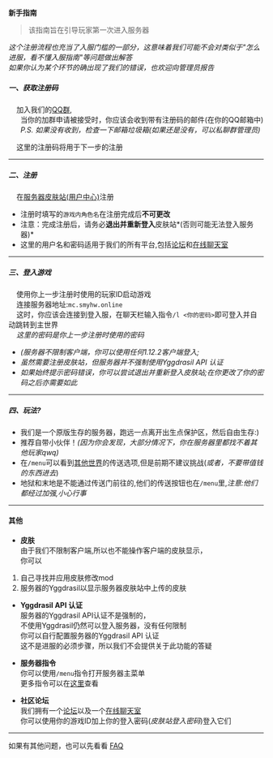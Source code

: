 **新手指南**

> 该指南旨在引导玩家第一次进入服务器

*这个注册流程也充当了入服门槛的一部分，这意味着我们可能不会对类似于"怎么进服，看不懂入服指南"等问题做出解答*  
*如果你认为某个环节的确出现了我们的错误，也欢迎向管理员报告*

##### 一、获取注册码  
&nbsp;&nbsp;&nbsp;&nbsp;加入我们的[QQ群](https://jq.qq.com/?_wv=1027&k=DlCijir0),    
&nbsp;&nbsp;&nbsp;&nbsp;&nbsp;&nbsp;当你的加群申请被接受时，你应该会收到带有注册码的邮件(在你的QQ邮箱中)  
&nbsp;&nbsp;&nbsp;&nbsp;&nbsp;&nbsp;*P.S. 如果没有收到，检查一下邮箱垃圾箱(如果还是没有，可以私聊群管理员)*  
  
&nbsp;&nbsp;&nbsp;&nbsp;这里的注册码将用于下一步的注册  

***  

##### 二、注册  
&nbsp;&nbsp;&nbsp;&nbsp;在[服务器皮肤站(用户中心)](https://mcskin.smyhw.online:8080)注册  
* 注册时填写的`游戏内角色名`在注册完成后**不可更改**  
* 注意：完成注册后，请务必**退出并重新登入**皮肤站*(否则可能无法登入服务器)*  
* 这里的用户名和密码适用于我们的所有平台,包括[论坛](https://bbs.smyhw.online:8080)和[在线聊天室](https://im.smyhw.online:8080)

***  

##### 三、登入游戏  
&nbsp;&nbsp;&nbsp;&nbsp;使用你上一步注册时使用的玩家ID启动游戏  
&nbsp;&nbsp;&nbsp;&nbsp;连接服务器地址:`mc.smyhw.online`  
&nbsp;&nbsp;&nbsp;&nbsp;这时，你应该会连接到登入服，在聊天栏输入指令`/l <你的密码>`即可登入并自动跳转到主世界  
&nbsp;&nbsp;&nbsp;&nbsp;*这里的密码是你上一步注册时使用的密码*  

* *(服务器不限制客户端，你可以使用任何1.12.2客户端登入;*  
* *虽然需要注册皮肤站，但服务器并不强制使用Yggdrasil API 认证*  
* *如果始终提示密码错误，你可以尝试退出并重新登入皮肤站;在你更改了你的密码之后亦需要如此*  

***  

##### 四、玩法?  
* 我们是一个原版生存的服务器，跑远一点离开出生点保护区，然后自由生存:)  
* 推荐自带小伙伴！*(因为你会发现，大部分情况下，你在服务器里都找不着其他玩家qwq)*
* 在`/menu`可以看到[其他世界](https://wiki.smyhw.online/#/mc/world)的传送选项,但是前期不建议挑战(*或者，不要带值钱的东西进去*)  
* 地狱和末地是不能通过传送门前往的,他们的传送按钮也在`/menu`里,*注意:他们都经过加强,小心行事*  


***

#### 其他
* **皮肤**  
由于我们不限制客户端,所以也不能操作客户端的皮肤显示，  
你可以
1. 自己寻找并应用皮肤修改mod
2. 服务器的Yggdrasil以显示服务器皮肤站中上传的皮肤


* **Yggdrasil API 认证**  
服务器的Yggdrasil API认证不是强制的，  
不使用Yggdrasil仍然可以登入服务器，没有任何限制  
你可以自行配置服务器的Yggdrasil API 认证  
这不是进服的必须步骤，所以我们不会提供关于此功能的答疑  


* **服务器指令**  
你可以使用`/menu`指令打开服务器主菜单  
更多指令可以在[这里](https://wiki.smyhw.online:8080/#/mc/cmd_list)查看  


* **社区论坛**  
我们拥有一个[论坛](https://bbs.smyhw.online:8080)以及一个[在线聊天室](https://im.smyhw.online:8080)  
你可以使用你的游戏ID加上你的登入密码(*皮肤站登入密码*)登入它们 


***

如果有其他问题，也可以先看看 [FAQ](https://wiki.smyhw.online/#/faq)
